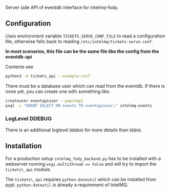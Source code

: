 Server side API of eventdb interface for intelmq-fody.

## Configuration
Uses environment variable ```TICKETS_SERVE_CONF_FILE``` to read
a configuration file, otherwise falls back to
reading `/etc/intelmq/tickets-serve.conf`.

**In most scenarios, this file can be the same file like the config from the eventdb-api**

Contents see
```sh
python3 -m tickets_api --example-conf
```
There must be a database user which can read from the eventdb.
If there is none yet, you can create one with something like:

```sh
createuser eventapiuser --pwprompt
psql -c "GRANT SELECT ON events TO eventapiuser;" intelmq-events

```

### LogLevel DDEBUG

There is an additional loglevel `DDEBUG`
for more details than `DEBUG`.

## Installation
For a production setup `intelmq_fody_backend.py` has to be installed
with a webserver running `wsgi.multithread == False` and will try
to import the `tickets\_api` module.

The `tickets\_api` requires `python-dateutil` which can be installed from pypi.
`python-dateutil` is already a requirement of IntelMQ.
